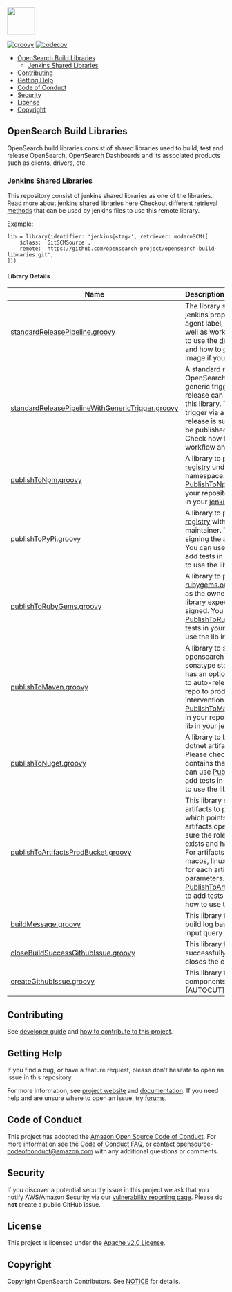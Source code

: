 <img src="https://opensearch.org/assets/brand/SVG/Logo/opensearch_logo_default.svg" height="64px"/>

[![groovy](https://github.com/opensearch-project/opensearch-build-libraries/actions/workflows/groovy-tests.yml/badge.svg)](https://github.com/opensearch-project/opensearch-build-libraries/actions/workflows/groovy-tests.yml)
[![codecov](https://codecov.io/gh/opensearch-project/opensearch-build-libraries/branch/main/graph/badge.svg)](https://codecov.io/gh/opensearch-project/opensearch-build-libraries)

- [OpenSearch Build Libraries](#opensearch-build-libraries)
    - [Jenkins Shared Libraries](#jenkins-shared-libraries)
- [Contributing](#contributing)
- [Getting Help](#getting-help)
- [Code of Conduct](#code-of-conduct)
- [Security](#security)
- [License](#license)
- [Copyright](#copyright)

## OpenSearch Build Libraries
OpenSearch build libraries consist of shared libraries used to build, test and release OpenSearch, OpenSearch Dashboards and its associated products such as clients, drivers, etc.

### Jenkins Shared Libraries
This repository consist of jenkins shared libraries as one of the libraries. Read more about jenkins shared libraries [here](https://www.jenkins.io/doc/book/pipeline/shared-libraries/)
Checkout different [retrieval methods](https://www.jenkins.io/doc/book/pipeline/shared-libraries/#retrieval-method) that can be used by jenkins files to use this remote library.

Example:
```
lib = library(identifier: 'jenkins@<tag>', retriever: modernSCM([
    $class: 'GitSCMSource',
    remote: 'https://github.com/opensearch-project/opensearch-build-libraries.git',
]))
```

#### Library Details

| Name                                                                                                        | Description                                                                                                                                                                                                                                                                                                                                                                                                                                                                                                                                 |
|-------------------------------------------------------------------------------------------------------------|:--------------------------------------------------------------------------------------------------------------------------------------------------------------------------------------------------------------------------------------------------------------------------------------------------------------------------------------------------------------------------------------------------------------------------------------------------------------------------------------------------------------------------------------------|
| [standardReleasePipeline.groovy](./vars/standardReleasePipeline.groovy)                                     | The library sets up the necessary jenkins properties for you such as agent label, docker image to use as well as workflow time out. Check how to use the [default](./tests/jenkins/jobs/StandardReleasePipeline_JenkinsFile) in your workflow and how to [overide](./tests/jenkins/jobs/StandardReleasePipelineWithArgs_JenkinsFile) agent & docker image if you need.                                                                                                                                                                      |
| [standardReleasePipelineWithGenericTrigger.groovy](./vars/standardReleasePipelineWithGenericTrigger.groovy) | A standard release pipeline for OpenSearch projects including generic triggers. A tag or a draft release can be used as a trigger using this library. The defaults are all set to trigger via a draft release. If the release is successful, the release can be published by using right params.. Check how to use the [default](./tests/jenkins/jobs/StandardReleasePipelineWithGenericTriggers_Jenkinsfile) in your workflow and how to [overide](./tests/jenkins/jobs/StandardReleasePipelineWithGenericTriggersTag_Jenkinsfile) values. |
| [publishToNpm.groovy](./vars/publishToNpm.groovy)                                                           | A library to publish artifacts to [NPM registry](https://www.npmjs.com/) under @opensearch-project namespace. You can use [PublishToNpmLibTester](./tests/jenkins/lib-testers/PublishToNpmLibTester.groovy) to add tests in your repository. See how to use the lib in your [jenkinsFile](./tests/jenkins/jobs/PublishToNpm_Jenkinsfile).                                                                                                                                                                                                   |
| [publishToPyPi.groovy](./vars/publishToPyPi.groovy)                                                         | A library to publish artifacts to [PyPi registry](https://pypi.org/) with [OpenSearch](https://pypi.org/user/OpenSearch/) as the maintainer. This library takes care of signing the artifacts before publishing. You can use [PublishToPyPiLibTester](./tests/jenkins/lib-testers/PublishToPyPiLibTester.groovy) to add tests in your repository. See how to use the lib in your [jenkinsFile](./tests/jenkins/jobs/PublishToPyPi_Jenkinsfile).                                                                                             |
| [publishToRubyGems.groovy](./vars/publishToRubyGems.groovy)                                                 | A library to publish gems to [rubygems.org](https://rubygems.org/) with [opensearchproject](https://rubygems.org/profiles/opensearchproject) as the owner. Please note that this library expects the gems to be pre-signed. You can use [PublishToRubyGemsLibTester](./tests/jenkins/lib-testers/PublishToRubyGemsLibTester.groovy) to add tests in your repository. See how to use the lib in your [jenkinsFile](./tests/jenkins/jobs/PublishToRubyGems_JenkinsFile).                                                                 |
| [publishToMaven.groovy](./vars/publishToMaven.groovy)                                                       | A library to sign and deploy opensearch maven artifacts to sonatype staging repository, it also has an optional parameter `autoPublish` to auto-release artifacts from staging repo to prod without manual intervention. You can use [PublishToMavenLibTester](./tests/jenkins/lib-testers/PublishToMavenLibTester.groovy) to add tests in your repository. See how to use the lib in your [jenkinsFile](./tests/jenkins/jobs/PublishToMaven_JenkinsFile).                                                                                  |
| [publishToNuget.groovy](./vars/publishToNuget.groovy)                                                       | A library to build, sign and publish dotnet artifacts to [Nuget Gallery](https://www.nuget.org/). Please check if the [default docker](https://github.com/opensearch-project/opensearch-build/blob/main/docker/ci/dockerfiles/current/release.centos.clients.x64.arm64.dockerfile) file contains the required dotnet sdk. You can use [PublishToNugetLibTester](./tests/jenkins/lib-testers/PublishToNugetLibTester.groovy) to add tests in your repository. See how to use the lib in your [jenkinsFile](./tests/jenkins/jobs/PublishToNuget_Jenkinsfile).
| [publishToArtifactsProdBucket.groovy](./vars/publishToArtifactsProdBucket.groovy)                                                       | This library signs and uploads the artifacts to production S3 bucket which points to artifacts.opensearch.org. Please make sure the role that you use to upload exists and has the right permission. For artifacts of different types like macos, linux and windows, call this lib for each artifact with different signing parameters. You can use [PublishToArtifactsProdBucketLibTester](./tests/jenkins/lib-testers/PublishToArtifactsProdBucketLibTester.groovy) to add tests in your repository. See how to use the lib in your [jenkinsFile](./tests/jenkins/jobs/PublishToArtifactsProdBucket_Jenkinsfile). 
| [buildMessage.groovy](./vars/buildMessage.groovy)                                                       | This library that can parse the jenkins build log based on the user defined input query string. 
| [closeBuildSuccessGithubIssue.groovy](./vars/closeBuildSuccessGithubIssue.groovy)                                                       | This library that identifies the successfully built components and closes the created [AUTOCUT] issues.
| [createGithubIssue.groovy](./vars/createGithubIssue.groovy)                                                       | This library that identifies the failed components and creates the [AUTOCUT] issues.

## Contributing

See [developer guide](DEVELOPER_GUIDE.md) and [how to contribute to this project](CONTRIBUTING.md). 

## Getting Help

If you find a bug, or have a feature request, please don't hesitate to open an issue in this repository.

For more information, see [project website](https://opensearch.org/) and [documentation](https://docs-beta.opensearch.org/). If you need help and are unsure where to open an issue, try [forums](https://discuss.opendistrocommunity.dev/).

## Code of Conduct

This project has adopted the [Amazon Open Source Code of Conduct](CODE_OF_CONDUCT.md). For more information see the [Code of Conduct FAQ](https://aws.github.io/code-of-conduct-faq), or contact [opensource-codeofconduct@amazon.com](mailto:opensource-codeofconduct@amazon.com) with any additional questions or comments.

## Security

If you discover a potential security issue in this project we ask that you notify AWS/Amazon Security via our [vulnerability reporting page](http://aws.amazon.com/security/vulnerability-reporting/). Please do **not** create a public GitHub issue.

## License

This project is licensed under the [Apache v2.0 License](LICENSE.txt).

## Copyright

Copyright OpenSearch Contributors. See [NOTICE](NOTICE) for details.
